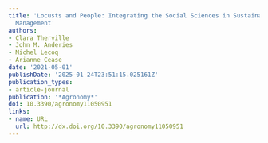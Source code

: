 ```yaml
---
title: 'Locusts and People: Integrating the Social Sciences in Sustainable Locust
  Management'
authors:
- Clara Therville
- John M. Anderies
- Michel Lecoq
- Arianne Cease
date: '2021-05-01'
publishDate: '2025-01-24T23:51:15.025161Z'
publication_types:
- article-journal
publication: '*Agronomy*'
doi: 10.3390/agronomy11050951
links:
- name: URL
  url: http://dx.doi.org/10.3390/agronomy11050951
---
```

